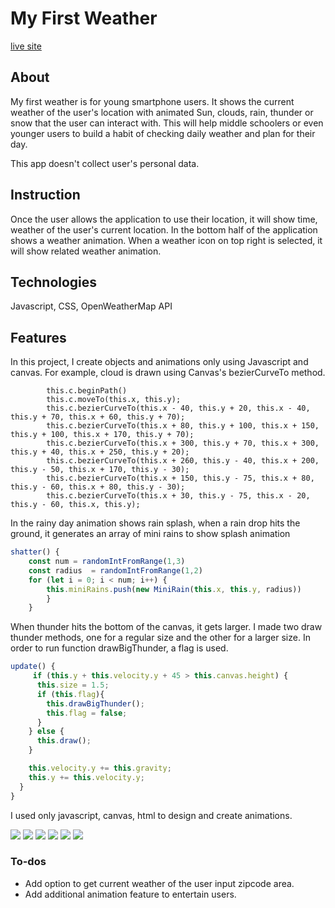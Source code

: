 # My First Weather 
[live site](https://ahcho.github.io/weatherApp/)

## About
My first weather is for young smartphone users. 
It shows the current weather of the user's location with animated Sun, clouds, rain, thunder or snow that the user can interact with. 
This will help middle schoolers or even younger users to build a habit of checking daily weather and plan for their day.

This app doesn't collect user's personal data.

## Instruction
Once the user allows the application to use their location, it will show
time, weather of the user's current location. In the bottom half of the application shows a weather animation. When a weather icon on top right is selected,
it will show related weather animation.

## Technologies
Javascript, CSS, OpenWeatherMap API

## Features

In this project, I create objects and animations only using Javascript and canvas.
For example, cloud is drawn using Canvas's bezierCurveTo method.
```
        this.c.beginPath()
        this.c.moveTo(this.x, this.y);
        this.c.bezierCurveTo(this.x - 40, this.y + 20, this.x - 40, this.y + 70, this.x + 60, this.y + 70);
        this.c.bezierCurveTo(this.x + 80, this.y + 100, this.x + 150, this.y + 100, this.x + 170, this.y + 70);
        this.c.bezierCurveTo(this.x + 300, this.y + 70, this.x + 300, this.y + 40, this.x + 250, this.y + 20);
        this.c.bezierCurveTo(this.x + 260, this.y - 40, this.x + 200, this.y - 50, this.x + 170, this.y - 30);
        this.c.bezierCurveTo(this.x + 150, this.y - 75, this.x + 80, this.y - 60, this.x + 80, this.y - 30);
        this.c.bezierCurveTo(this.x + 30, this.y - 75, this.x - 20, this.y - 60, this.x, this.y);
```

In the rainy day animation shows rain splash, when a rain drop hits the ground,
it generates an array of mini rains to show splash animation
```js
shatter() {
    const num = randomIntFromRange(1,3)
    const radius  = randomIntFromRange(1,2)
    for (let i = 0; i < num; i++) {
        this.miniRains.push(new MiniRain(this.x, this.y, radius))
        }
    }
```

When thunder hits the bottom of the canvas, it gets larger.
I made two draw thunder methods, one for a regular size and the other for
a larger size. In order to run function drawBigThunder, a flag is used. 
```js
update() {
     if (this.y + this.velocity.y + 45 > this.canvas.height) {
      this.size = 1.5;
      if (this.flag){
        this.drawBigThunder();  
        this.flag = false; 
      }
    } else {
      this.draw();
    }

    this.velocity.y += this.gravity;
    this.y += this.velocity.y;
  }
}
```

I used only javascript, canvas, html to design and create animations.

<img src="https://media.giphy.com/media/jUJhMNvDWyyXBurv3Z/giphy.gif"  />
<img src="https://media.giphy.com/media/Y3eTPOoNiIQUWuHsQv/giphy.gif" />
<img src="https://media.giphy.com/media/Jpe8pPrMW2lydBowup/giphy.gif" />
<img src="https://media.giphy.com/media/l24ZpBeWTEYe4y1wnQ/giphy.gif" />
<img src="https://media.giphy.com/media/QA1EQ1xbk3IPS5gxs9/giphy.gif" />
<img src="https://media.giphy.com/media/cnoVw8eOxX85Ap9SeI/giphy.gif" />


<!-- ![Alt text](./dist/night_sky.png?raw=true "Night Sky")

![Alt text](dist/thunder.png?raw=true "Night Sky") -->
### To-dos
* Add option to get current weather of the user input zipcode area.
* Add additional animation feature to entertain users.
